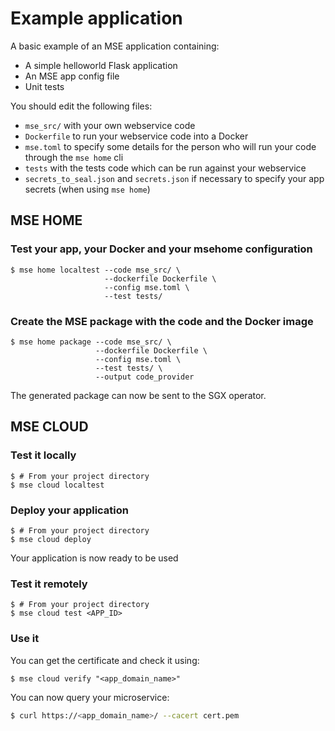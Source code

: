 # Example application

A basic example of an MSE application containing:
- A simple helloworld Flask application
- An MSE app config file
- Unit tests

You should edit the following files:
- `mse_src/` with your own webservice code
- `Dockerfile` to run your webservice code into a Docker
- `mse.toml` to specify some details for the person who will run your code through the `mse home` cli
- `tests` with the tests code which can be run against your webservice
- `secrets_to_seal.json` and `secrets.json` if necessary to specify your app secrets (when using `mse home`)
  
## MSE HOME

### Test your app, your Docker and your msehome configuration

```console
$ mse home localtest --code mse_src/ \
                     --dockerfile Dockerfile \
                     --config mse.toml \
                     --test tests/
```

### Create the MSE package with the code and the Docker image

```console
$ mse home package --code mse_src/ \
                   --dockerfile Dockerfile \
                   --config mse.toml \
                   --test tests/ \
                   --output code_provider
```
The generated package can now be sent to the SGX operator.

## MSE CLOUD

### Test it locally

```console
$ # From your project directory
$ mse cloud localtest
```

### Deploy your application

```console
$ # From your project directory
$ mse cloud deploy 
```

Your application is now ready to be used

### Test it remotely

```console
$ # From your project directory
$ mse cloud test <APP_ID>
```

### Use it 

You can get the certificate and check it using:

```console
$ mse cloud verify "<app_domain_name>"
```

You can now query your microservice:

```sh
$ curl https://<app_domain_name>/ --cacert cert.pem
```